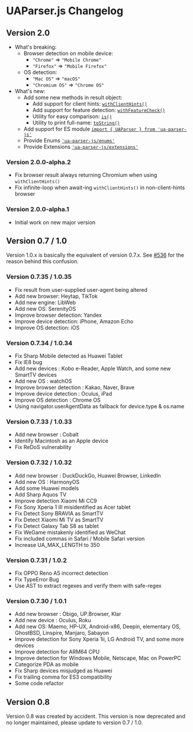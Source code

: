 # UAParser.js Changelog

## Version 2.0
- What's breaking:
  - Browser detection on mobile device: 
    - `"Chrome"` => `"Mobile Chrome"`
    - `"Firefox"` => `"Mobile Firefox"`
  - OS detection: 
    - `"Mac OS"` => `"macOS"`
    - `"Chromium OS"` => `"Chrome OS"`
- What's new:
  - Add some new methods in result object: 
    - Add support for client hints: [`withClientHints()`](/api/ua-parser-js/idata/with-client-hints)
    - Add support for feature detection: [`withFeatureCheck()`](/api/ua-parser-js/idata/with-feature-check)
    - Utility for easy comparison: [`is()`](/api/ua-parser-js/idata/is)
    - Utility to print full-name: [`toString()`](/api/ua-parser-js/idata/to-string)
  - Add support for ES module [`import { UAParser } from 'ua-parser-js'`](/intro/quick-start/using-es-modules)
  - Provide Enums [`'ua-parser-js/enums'`](/api/submodules/enums)
  - Provide Extensions [`'ua-parser-js/extensions'`](/api/submodules/extensions/overview)

### Version 2.0.0-alpha.2
- Fix browser result always returning Chromium when using `withClientHints()`
- Fix infinite-loop when await-ing `withClientHints()` in non-client-hints browser

### Version 2.0.0-alpha.1
- Initial work on new major version


## Version 0.7 / 1.0

Version 1.0.x is basically the equivalent of version 0.7.x. See [#536](https://github.com/faisalman/ua-parser-js/issues/536) for the reason behind this confusion.

### Version 0.7.35 / 1.0.35
- Fix result from user-supplied user-agent being altered
- Add new browser: Heytap, TikTok
- Add new engine: LibWeb
- Add new OS: SerenityOS
- Improve browser detection: Yandex
- Improve device detection: iPhone, Amazon Echo
- Improve OS detection: iOS

### Version 0.7.34 / 1.0.34
- Fix Sharp Mobile detected as Huawei Tablet
- Fix IE8 bug
- Add new devices : Kobo e-Reader, Apple Watch, and some new SmartTV devices
- Add new OS : watchOS
- Improve browser detection : Kakao, Naver, Brave
- Improve device detection : Oculus, iPad
- Improve OS detection : Chrome OS
- Using navigator.userAgentData as fallback for device.type & os.name

### Version 0.7.33 / 1.0.33

- Add new browser : Cobalt
- Identify Macintosh as an Apple device
- Fix ReDoS vulnerability

### Version 0.7.32 / 1.0.32

- Add new browser : DuckDuckGo, Huawei Browser, LinkedIn
- Add new OS : HarmonyOS
- Add some Huawei models
- Add Sharp Aquos TV
- Improve detection Xiaomi Mi CC9 
- Fix Sony Xperia 1 III misidentified as Acer tablet
- Fix Detect Sony BRAVIA as SmartTV 
- Fix Detect Xiaomi Mi TV as SmartTV 
- Fix Detect Galaxy Tab S8 as tablet 
- Fix WeGame mistakenly identified as WeChat
- Fix included commas in Safari / Mobile Safari version
- Increase UA_MAX_LENGTH to 350

### Version 0.7.31 / 1.0.2

- Fix OPPO Reno A5 incorrect detection
- Fix TypeError Bug
- Use AST to extract regexes and verify them with safe-regex

### Version 0.7.30 / 1.0.1

- Add new browser : Obigo, UP.Browser, Klar
- Add new device : Oculus, Roku
- Add new OS: Maemo, HP-UX, Android-x86, Deepin, elementary OS, GhostBSD, Linspire, Manjaro, Sabayon
- Improve detection for Sony Xperia 1ii, LG Android TV, and some more devices
- Improve detection for ARM64 CPU
- Improve detection for Windows Mobile, Netscape, Mac on PowerPC
- Categorize PDA as mobile
- Fix Sharp devices misjudged as Huawei
- Fix trailing comma for ES3 compatibility
- Some code refactor

## Version 0.8

Version 0.8 was created by accident. This version is now deprecated and no longer maintained, please update to version 0.7 / 1.0.